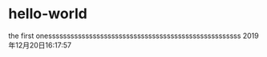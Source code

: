 # hello-world
the first onessssssssssssssssssssssssssssssssssssssssssssssssssss
2019年12月20日16:17:57

